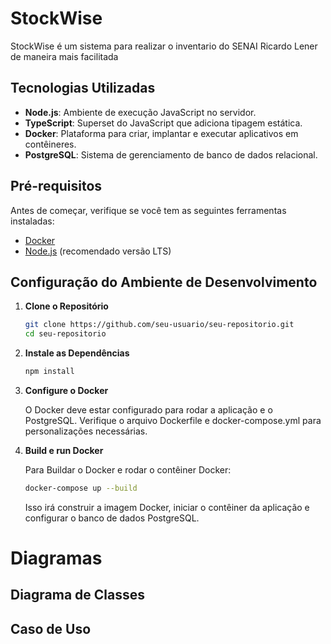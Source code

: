 # StockWise

StockWise é um sistema para realizar o inventario do SENAI Ricardo Lener de maneira mais facilitada

## Tecnologias Utilizadas

- **Node.js**: Ambiente de execução JavaScript no servidor.
- **TypeScript**: Superset do JavaScript que adiciona tipagem estática.
- **Docker**: Plataforma para criar, implantar e executar aplicativos em contêineres.
- **PostgreSQL**: Sistema de gerenciamento de banco de dados relacional.

## Pré-requisitos

Antes de começar, verifique se você tem as seguintes ferramentas instaladas:

- [Docker](https://docs.docker.com/get-docker/)
- [Node.js](https://nodejs.org/) (recomendado versão LTS)

## Configuração do Ambiente de Desenvolvimento

1. **Clone o Repositório**

    ```bash
    git clone https://github.com/seu-usuario/seu-repositorio.git
    cd seu-repositorio
    ```

2. **Instale as Dependências**

    ```bash
    npm install
    ```

3. **Configure o Docker**

    O Docker deve estar configurado para rodar a aplicação e o PostgreSQL. Verifique o arquivo Dockerfile e docker-compose.yml para personalizações necessárias.

4. **Build e run Docker**

    Para Buildar o Docker e rodar o contêiner Docker:

    ```bash
    docker-compose up --build
    ```

    Isso irá construir a imagem Docker, iniciar o contêiner da aplicação e configurar o banco de dados PostgreSQL.

# Diagramas
## Diagrama de Classes

## Caso de Uso
